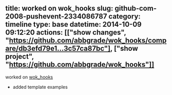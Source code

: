 title: worked on wok_hooks
slug: github-com-2008-pushevent-2334086787
category: timeline
type: base
datetime: 2014-10-09 09:12:20
actions: [["show changes", "https://github.com/abbgrade/wok_hooks/compare/db3efd79e1...3c57ca87bc"], ["show project", "https://github.com/abbgrade/wok_hooks"]]
---
worked on [wok_hooks](https://github.com/abbgrade/wok_hooks)

 - added template examples

